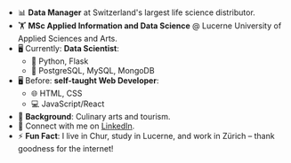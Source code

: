 - 📊 **Data Manager** at Switzerland's largest life science distributor.
- 🏋️ **MSc Applied Information and Data Science** @ Lucerne University of Applied Sciences and Arts.
- 🖥️ Currently:  **Data Scientist**:
  - 🐍 Python, Flask
  - 💾 PostgreSQL, MySQL, MongoDB
- 🖥️ Before: **self-taught Web Developer**:
  - 🌐 HTML, CSS
  - 💻 JavaScript/React
- 🍳 **Background**: Culinary arts and tourism.
- 📧 Connect with me on [LinkedIn](https://www.linkedin.com/in/jaronimas-snipas/).
- ⚡ **Fun Fact**: I live in Chur, study in Lucerne, and work in Zürich – thank goodness for the internet!
